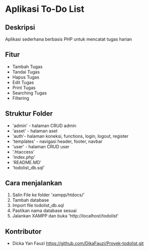 # Aplikasi To-Do List

## Deskripsi
Aplikasi sederhana berbasis PHP untuk mencatat tugas harian

## Fitur
- Tambah Tugas
- Tandai Tugas
- Hapus Tugas
- Edit Tugas
- Print Tugas
- Searching Tugas
- Filtering

## Struktur Folder
- 'admin' - halaman CRUD admin
- 'asset' - halaman aset 
- 'auth'- halaman koneksi, functions, login, logout, register
- 'templates' - navigasi header, footer, navbar
- 'user' - halaman CRUD user
- '.htaccess'
- 'index.php'
- 'README.MD'
- 'todolist_db.sql'


## Cara menjalankan

1. Salin File ke folder 'xampp/htdocs/'
2. Tambah database
3. Import file todolist_db.sql 
4. Pastikan nama database sesuai
5. Jalankan XAMPP dan buka 'http://localhost/todolist'

## Kontributor
- Dicka Yan Fauzi https://github.com/DikaFauzi/Proyek-todolist.git
